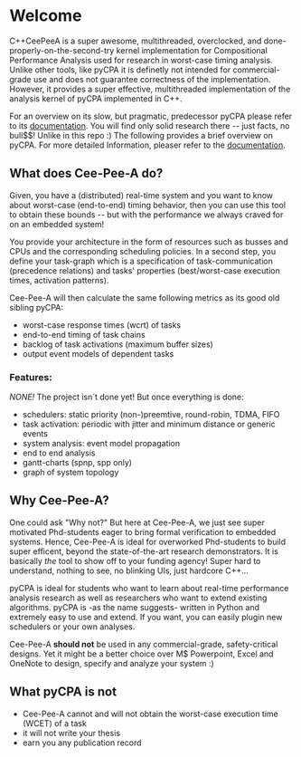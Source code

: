 # Welcome

C++CeePeeA is a super awesome, multithreaded, overclocked, and done-properly-on-the-second-try kernel implementation for Compositional Performance Analysis used for research in worst-case timing analysis. Unlike other tools, like pyCPA it is definetly not intended for commercial-grade use and does not guarantee correctness of the implementation.
However, it provides a super effective, multithreaded implementation of the analysis kernel of pyCPA implemented in C++.

For an overview on its slow, but pragmatic, predecessor pyCPA please refer to its [documentation](https://pycpa.readthedocs.io). You will find only solid research there -- just facts, no bull$$! Unlike in this repo :) 
The following provides a brief overview on pyCPA. For more detailed Information, pleaser refer to the [documentation](https://pycpa.readthedocs.io).

## What does Cee-Pee-A do?

Given, you have a (distributed) real-time system and you want to know about worst-case (end-to-end) timing behavior, then you can use this tool to obtain these bounds -- but with the performance we always craved for on an embedded system!

You provide your architecture in the form of resources such as busses and CPUs and the corresponding scheduling policies. In a second step, you define your task-graph which is a specification of task-communication (precedence relations) and tasks' properties (best/worst-case execution times, activation patterns).

Cee-Pee-A will then calculate the same following metrics as its good old sibling pyCPA:

   * worst-case response times (wcrt) of tasks
   * end-to-end timing of task chains
   * backlog of task activations (maximum buffer sizes)
   * output event models of dependent tasks

### Features:

*NONE!* The project isn´t done yet! But once everything is done:

   * schedulers: static priority (non-)preemtive, round-robin, TDMA, FIFO
   * task activation: periodic with jitter and minimum distance or generic events
   * system analysis: event model propagation
   * end to end analysis
   * gantt-charts (spnp, spp only)
   * graph of system topology



## Why Cee-Pee-A?

One could ask "Why not?" But here at Cee-Pee-A, we just see super motivated Phd-students eager to bring formal verification to embedded systems.
Hence, Cee-Pee-A is ideal for overworked Phd-students to build super efficent, beyond the state-of-the-art research demonstrators. 
It is basically _the_ tool to show off to your funding agency! Super hard to understand, nothing to see, no blinking UIs, just hardcore C++...

pyCPA is ideal for students who want to learn about real-time performance analysis research as well as researchers who want to extend existing algorithms.
pyCPA is -as the name suggests- written in Python and extremely easy to use and extend. If you want, you can easily plugin new schedulers or your own analyses.

Cee-Pee-A __should not__ be used in any commercial-grade, safety-critical designs. Yet it might be a better choice over M$ Powerpoint, Excel and OneNote to design, specify and analyze your system :)

## What pyCPA is not

  * Cee-Pee-A cannot and will not obtain the worst-case execution time (WCET) of a task
  * it will not write your thesis
  * earn you any publication record
  

